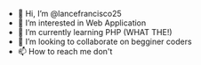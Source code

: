 - 👋 Hi, I’m @lancefrancisco25
- 👀 I’m interested in Web Application
- 🌱 I’m currently learning PHP (WHAT THE!)
- 💞️ I’m looking to collaborate on begginer coders
- 📫 How to reach me don't

<!---
lancefrancisco25/lancefrancisco25 is a ✨ special ✨ repository because its `README.md` (this file) appears on your GitHub profile.
You can click the Preview link to take a look at your changes.
--->
